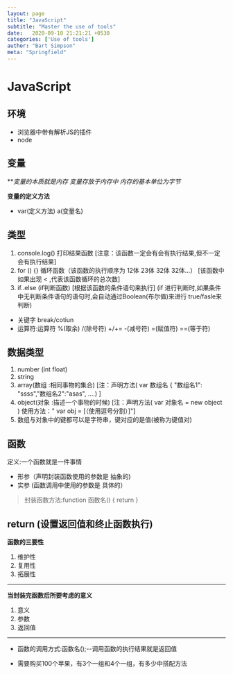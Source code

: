 ```yaml
---
layout: page
title: "JavaScript"
subtitle: "Master the use of tools"
date:   2020-09-10 21:21:21 +0530
categories: ['Use of tools']
author: "Bart Simpson"
meta: "Springfield"
---
```



# JavaScript #
## 环境 ##
- 浏览器中带有解析JS的插件
- node
## 变量 ##
***变量的本质就是内存*
*变量存放于内存中 内存的基本单位为字节*

**变量的定义方法**
- var(定义方法) a(变量名)
## 类型 ##
1. console.log() 打印结果函数 [注意：该函数一定会有会有执行结果,但不一定会有执行结果]
2. for () {} 循环函数（该函数的执行顺序为 12体 23体 32体 32体...） [该函数中如果出现 < ,代表该函数循环的总次数]
3. if..else (if判断函数) [根据该函数的条件语句来执行] (if 进行判断时,如果条件中无判断条件语句的语句时,会自动通过Boolean(布尔值)来进行 true/fasle来判断)
 
- 关键字 break/cotiun
- 运算符:运算符 %(取余) /(除号符) +/+= -(减号符) =(赋值符) ==(等于符)


## 数据类型 ##
1. number (int float)
2. string
3. array(数组 :相同事物的集合)  [注：声明方法( var 数组名 { "数组名1": "ssss","数组名2":"asas", ....) ]
4. object(对象 :描述一个事物的时候) [注：声明方法( var 对象名 = new object ) 使用方法："	var obj = [（使用逗号分割）]"]
5. 数组与对象中的键都可以是字符串，键对应的是值(被称为键值对)


## 函数 ##
定义:一个函数就是一件事情

- 形参（声明封装函数使用的参数是 抽象的)
- 实参 (函数调用中使用的参数是 具体的）
> 封装函数方法:function 函数名() { return }

**return (设置返回值和终止函数执行)** 
----------

**函数的三要性**
1. 维护性
2. 复用性
3. 拓展性

----------

**当封装完函数后所要考虑的意义**
1. 意义
2. 参数
3. 返回值

----------

- 函数的调用方式:函数名();--调用函数的执行结果就是返回值
   
 - 需要购买100个苹果，有3个一组和4个一组，有多少中搭配方法